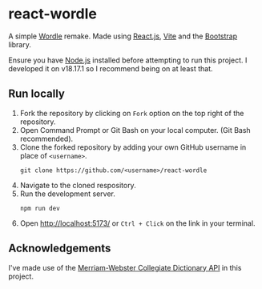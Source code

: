 # react-wordle
A simple [Wordle](https://www.nytimes.com/games/wordle/index.html) remake. Made using [React.js](https://react.dev/), [Vite](https://vitejs.dev/) and the [Bootstrap](https://getbootstrap.com/docs/5.3/getting-started/introduction/) library.

Ensure you have [Node.js](https://nodejs.org/en) installed before attempting to run this project. I developed it on v18.17.1 so I recommend being on at least that.

## Run locally
1. Fork the repository by clicking on `Fork` option on the top right of the repository.
2. Open Command Prompt or Git Bash on your local computer. (Git Bash recommended).
3. Clone the forked repository by adding your own GitHub username in place of `<username>`.
   ```
   git clone https://github.com/<username>/react-wordle
   ```
4. Navigate to the cloned respository.
5. Run the development server.
   ```
   npm run dev
   ```
6. Open [http://localhost:5173/](http://localhost:5173/) or `Ctrl + Click` on the link in your terminal.

## Acknowledgements
I've made use of the [Merriam-Webster Collegiate Dictionary API](https://www.dictionaryapi.com/products/api-collegiate-dictionary) in this project.
